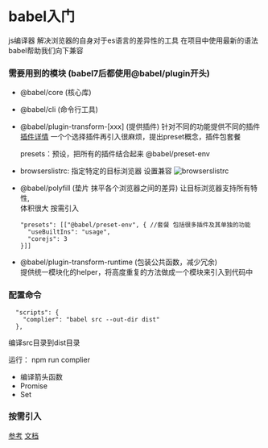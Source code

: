 # babel入门
js编译器 解决浏览器的自身对于es语言的差异性的工具 在项目中使用最新的语法 babel帮助我们向下兼容

### 需要用到的模块 (babel7后都使用@babel/plugin开头)
- @babel/core (核心库)
- @babel/cli (命令行工具)

- @babel/plugin-transform-[xxx] (提供插件)
    针对不同的功能提供不同的插件[插件详情](https://babeljs.io/docs/en/plugins)
    一个个选择插件再引入很麻烦，提出preset概念，插件包套餐

    presets：预设，把所有的插件结合起来
      @babel/preset-env   

  
- browserslistrc: 指定特定的目标浏览器 设置兼容
  ![browserslistrc](https://github.com/browserslist/browserslist#queries)

- @babel/polyfill (垫片 抹平各个浏览器之间的差异) 
     让目标浏览器支持所有特性,  
  体积很大 按需引入
  ```
  "presets": [["@babel/preset-env", { //套餐 包括很多插件及其单独的功能
    "useBuiltIns": "usage",
    "corejs": 3
  }]]
  ```

- @babel/plugin-transform-runtime (包装公共函数，减少冗余)      
    提供统一模块化的helper，将高度重复的方法做成一个模块来引入到代码中

### 配置命令
```
  "scripts": {
    "complier": "babel src --out-dir dist"
  },
  ```
  编译src目录到dist目录

运行： npm run complier


- 编译箭头函数
- Promise
- Set

### 按需引入
[参考](https://www.jianshu.com/p/cbd48919a0cc)
[文档](https://www.babeljs.cn/docs/)